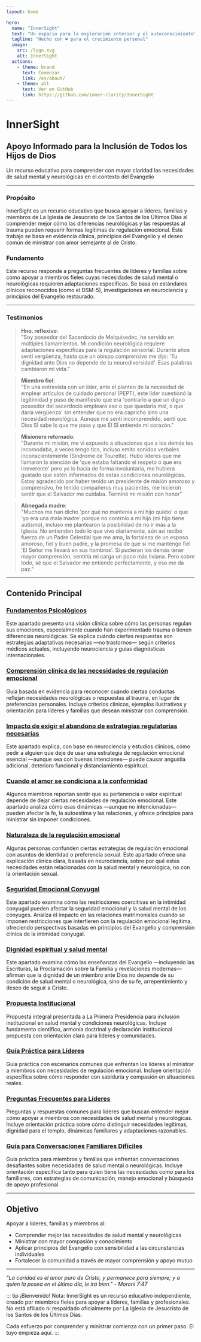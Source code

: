 ```yaml
---
layout: home

hero:
  name: "InnerSight"
  text: "Un espacio para la exploración interior y el autoconocimiento"
  tagline: "Hecho con ❤️ para el crecimiento personal"
  image:
    src: /logo.svg
    alt: InnerSight
  actions:
    - theme: brand
      text: Comenzar
      link: /es/about/
    - theme: alt
      text: Ver en GitHub
      link: https://github.com/inner-clarity/InnerSight
---
```

<!--content -->

<!--<ContenidoActualEs />-->

# InnerSight  
## Apoyo Informado para la Inclusión de Todos los Hijos de Dios  

Un recurso educativo para comprender con mayor claridad las necesidades de salud mental y neurológicas en el contexto del Evangelio

---

### Propósito

InnerSight es un recurso educativo que busca apoyar a líderes, familias y miembros de La Iglesia de Jesucristo de los Santos de los Últimos Días al comprender mejor cómo las diferencias neurológicas y las respuestas al trauma pueden requerir formas legítimas de regulación emocional. Este trabajo se basa en evidencia clínica, principios del Evangelio y el deseo común de ministrar con amor semejante al de Cristo.

### Fundamento

Este recurso responde a preguntas frecuentes de líderes y familias sobre cómo apoyar a miembros fieles cuyas necesidades de salud mental o neurológicas requieren adaptaciones específicas. Se basa en estándares clínicos reconocidos (como el DSM-5), investigaciones en neurociencia y principios del Evangelio restaurado.

---

### Testimonios

> **Hno. reflexivo**: \
> "Soy poseedor del Sacerdocio de Melquisedec, he servido en múltiples llamamientos. Mi condición neurológica requiere adaptaciones específicas para la regulación sensorial. Durante años sentí vergüenza, hasta que un obispo comprensivo me dijo: 'Tu dignidad ante Dios no depende de tu neurodiversidad'. Esas palabras cambiaron mi vida."

> **Miembro fiel**: \
> "En una entrevista con un líder, ante el planteo de la necesidad de emplear artículos de cuidado personal (PEPT), este líder cuestionó la legitimidad y puso de manifiesto que era 'contrario a que un digno poseedor del sacerdocio empleara eso o que quedaría mal, o que daría vergüenza' sin entender que no era capricho sino una necesidad neurológica. Aunque me sentí incomprendido, sentí que Dios SÍ sabe lo que me pasa y que Él SÍ entiende mi corazón."

> **Misionero retornado**: \
> "Durante mi misión, me vi expuesto a situaciones que a los demás les incomodaba, a veces tengo tics, incluso emito sonidos verbales inconscientemente (Síndrome de Tourette). Hubo líderes que me llamaron la atención de 'que estaba faltando el respeto o que era irreverente' pero yo lo hacía de forma involuntaria, me hubiera gustado que estén informados de estas condiciones neurológicas. Estoy agradecido por haber tenido un presidente de misión amoroso y comprensivo, he tenido compañeros muy pacientes, me hicieron sentir que el Salvador me cuidaba. Terminé mi misión con honor"

> **Abnegada madre**: \
> "Muchos me han dicho 'por qué no mantenía a mi hijo quieto' o que 'yo era una mala madre' porque no controlo a mi hijo (mi hijo tiene autismo), incluso me plantearon la posibilidad de no ir más a la Iglesia. No entienden todo lo que vivo diariamente, aún así recibo fuerza de un Padre Celestial que me ama, la fortaleza de un esposo amoroso, fiel y buen padre, y la promesa de que si me mantengo fiel 'El Señor me llevará en sus hombros'. Si pudieran los demás tener mayor comprensión, sentiría mi carga un poco más liviana. Pero sobre todo, sé que el Salvador me entiende perfectamente, y eso me da paz."

---

## Contenido Principal

### [Fundamentos Psicológicos](/es/analisis_psicologico_apropiado_v2)
Este apartado presenta una visión clínica sobre cómo las personas regulan sus emociones, especialmente cuando han experimentado trauma o tienen diferencias neurológicas. Se explica cuándo ciertas respuestas son estrategias adaptativas necesarias —no trastornos— según criterios médicos actuales, incluyendo neurociencia y guías diagnósticas internacionales.

### [Comprensión clínica de las necesidades de regulación emocional](/es/fundamento_cientifico_validacion)
Guía basada en evidencia para reconocer cuándo ciertas conductas reflejan necesidades neurológicas o respuestas al trauma, en lugar de preferencias personales. Incluye criterios clínicos, ejemplos ilustrativos y orientación para líderes y familias que desean ministrar con comprensión.

### [Impacto de exigir el abandono de estrategias regulatorias necesarias](/es/efectos_de_restricciones_coercitiva)
Este apartado explica, con base en neurociencia y estudios clínicos, cómo pedir a alguien que deje de usar una estrategia de regulación emocional esencial —aunque sea con buenas intenciones— puede causar angustia adicional, deterioro funcional y distanciamiento espiritual.

### [Cuando el amor se condiciona a la conformidad](/es/chantaje_emocional)
Algunos miembros reportan sentir que su pertenencia o valor espiritual depende de dejar ciertas necesidades de regulación emocional. Este apartado analiza cómo esas dinámicas —aunque no intencionadas— pueden afectar la fe, la autoestima y las relaciones, y ofrece principios para ministrar sin imponer condiciones.

### [Naturaleza de la regulación emocional](/es/Naturaleza_regulacion_emocional)
Algunas personas confunden ciertas estrategias de regulación emocional con asuntos de identidad o preferencia sexual. Este apartado ofrece una explicación clínica clara, basada en neurociencia, sobre por qué estas necesidades están relacionadas con la salud mental y neurológica, no con la orientación sexual.

### [Seguridad Emocional Conyugal](/es/Seguridad_Emocional_Conyugal)
Este apartado examina cómo las restricciones coercitivas en la intimidad conyugal pueden afectar la seguridad emocional y la salud mental de los cónyuges. Analiza el impacto en las relaciones matrimoniales cuando se imponen restricciones que interfieren con la regulación emocional legítima, ofreciendo perspectivas basadas en principios del Evangelio y comprensión clínica de la intimidad conyugal.

### [Dignidad espiritual y salud mental](/es/sacerdocio_salud_mental_apropiado_v5)
Este apartado examina cómo las enseñanzas del Evangelio —incluyendo las Escrituras, la Proclamación sobre la Familia y revelaciones modernas— afirman que la dignidad de un miembro ante Dios no depende de su condición de salud mental o neurológica, sino de su fe, arrepentimiento y deseo de seguir a Cristo.

### [Propuesta Institucional](/es/propuesta_v1_esp)
Propuesta integral presentada a La Primera Presidencia para inclusión institucional en salud mental y condiciones neurológicas. Incluye fundamento científico, armonía doctrinal y declaración institucional propuesta con orientación clara para líderes y comunidades.

### [Guía Práctica para Líderes](/es/guia_practica_lideres)
Guía práctica con escenarios comunes que enfrentan los líderes al ministrar a miembros con necesidades de regulación emocional. Incluye orientación específica sobre cómo responder con sabiduría y compasión en situaciones reales.

### [Preguntas Frecuentes para Líderes](/es/PreguntasFrecuentes)
Preguntas y respuestas comunes para líderes que buscan entender mejor cómo apoyar a miembros con necesidades de salud mental y neurológicas. Incluye orientación práctica sobre cómo distinguir necesidades legítimas, dignidad para el templo, dinámicas familiares y adaptaciones razonables.

### [Guía para Conversaciones Familiares Difíciles](/es/Guia_conversacion)
Guía práctica para miembros y familias que enfrentan conversaciones desafiantes sobre necesidades de salud mental o neurológicas. Incluye orientación específica tanto para quien tiene las necesidades como para los familiares, con estrategias de comunicación, manejo emocional y búsqueda de apoyo profesional.

---

## Objetivo

Apoyar a líderes, familias y miembros al:

- Comprender mejor las necesidades de salud mental y neurológicas
- Ministrar con mayor compasión y conocimiento
- Aplicar principios del Evangelio con sensibilidad a las circunstancias individuales
- Fortalecer la comunidad a través de mayor comprensión y apoyo mutuo

---

*"La caridad es el amor puro de Cristo, y permanece para siempre; y a quien la posea en el último día, le irá bien." - Moroni 7:47*

::: tip ¡Bienvenido!
Nota: InnerSight es un recurso educativo independiente, creado por miembros fieles para apoyar a líderes, familias y profesionales. No está afiliado ni respaldado oficialmente por La Iglesia de Jesucristo de los Santos de los Últimos Días.

Cada esfuerzo por comprender y ministrar comienza con un primer paso. El tuyo empieza aquí.
:::

<ContenidoActualEs />
